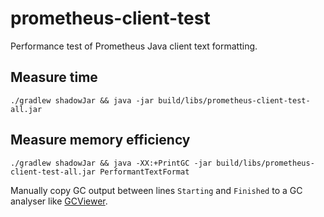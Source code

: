 # prometheus-client-test

Performance test of Prometheus Java client text formatting.

## Measure time

    ./gradlew shadowJar && java -jar build/libs/prometheus-client-test-all.jar

## Measure memory efficiency

    ./gradlew shadowJar && java -XX:+PrintGC -jar build/libs/prometheus-client-test-all.jar PerformantTextFormat

Manually copy GC output between lines `Starting` and `Finished` to a GC analyser like [GCViewer](https://github.com/chewiebug/GCViewer).
